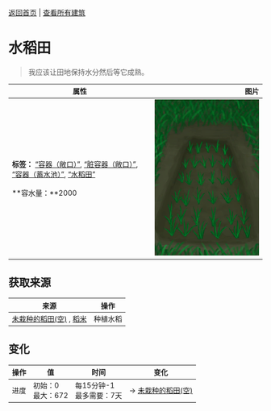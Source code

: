 [返回首页](index.md)   |  [查看所有建筑](building.md)
# 水稻田  
> 我应该让田地保持水分然后等它成熟。  
  
  属性  |   图片   
 ----  |  ----:   
 **标签：**	[“容器（敞口）”](tag_ContainerOpen.md), [“脏容器（敞口）”](tag_ContainerDirty.md), [“容器（蓄水池）”](tag_ContainerReservoir.md), [“水稻田”](tag_Paddy.md)<br><br>**容水量：**2000  |  ![](Sprite/RicePaddyEmptyPlanted.png)   
  
## 获取来源  
来源  |  操作  
----  |  ----  
[未栽种的稻田(空)](RicePaddyEmpty.md) , [稻米](RiceGrains.md)  |  种植水稻  
## 变化  
操作  |  值  |  时间  |  变化  
----  |  ----  |  ----  |  ----  
进度  |  初始：0<br>最大：672  |  每15分钟-1<br>最多需要：7天  |  → [未栽种的稻田(空)](RicePaddyEmpty.md)  
